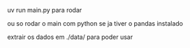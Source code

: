uv run main.py para rodar

ou so rodar o main com python se ja tiver o pandas instalado


extrair os dados em ./data/ para poder usar

